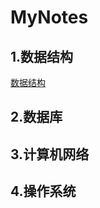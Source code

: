 # MyNotes

## 1.数据结构
[数据结构](https://github.com/Greenplants923/MyNotes.git/DataStructure.md "悬停显示")

## 2.数据库

## 3.计算机网络

## 4.操作系统

